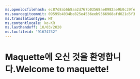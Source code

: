 ```yaml
---
ms.openlocfilehash: ec87d8ab6b8aa2d767b03568ae8982ae9b0c39fe
ms.sourcegitcommit: 09599b4034be825e4536eeb9566968afd021d5f3
ms.translationtype: HT
ms.contentlocale: ko-KR
ms.lasthandoff: 10/03/2020
ms.locfileid: "91674732"
---
```

# <a name="welcome-to-maquette"></a><span data-ttu-id="d7f07-101">Maquette에 오신 것을 환영합니다.</span><span class="sxs-lookup"><span data-stu-id="d7f07-101">Welcome to maquette!</span></span>